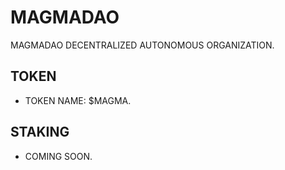 # MAGMADAO

MAGMADAO DECENTRALIZED AUTONOMOUS ORGANIZATION.

## TOKEN

 * TOKEN NAME: $MAGMA.

## STAKING

 * COMING SOON.
